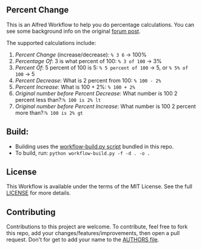 Percent Change
--------------

This is an Alfred Workflow to help you do percentage calculations. You can see
some background info on the original [forum post](http://www.alfredforum.com/topic/4731-percent-change/).

The supported calculations include:

1. *Percent Change* (increase/decrease): `% 3 6` -> 100%
2. *Percentage Of*: 3 is what percent of 100: `% 3 of 100` -> 3%
3. *Percent Of*: 5 percent of 100 is 5: `% 5 percent of 100` -> 5, or `% 5% of 100` -> 5
4. *Percent Decrease*: What is 2 percent from 100: `% 100 - 2%`
5. *Percent Increase*: What is 100 + 2%: `% 100 + 2%`
6. *Original number before Percent Decrease*: What number is 100 2 percent less than?:`% 100 is 2% lt`
7. *Original number before Percent Increase*: What number is 100 2 percent more than?:`% 100 is 2% gt`

## Build:

- Building uses the [workflow-build.py script](https://gist.github.com/AdamWagner/38228953422e830c4484e62ff116466a)
  bundled in this repo.
- To build, run: `python workflow-build.py -f -d . -o .`


## License

This Workflow is available under the terms of the MIT License. See the full
[LICENSE](LICENSE.txt) for more details.


## Contributing

Contributions to this project are welcome. To contribute, feel free to fork
this repo, add your changes/features/improvements, then open a pull request.
Don't for get to add your name to the [AUTHORS file](AUTHORS.md).
